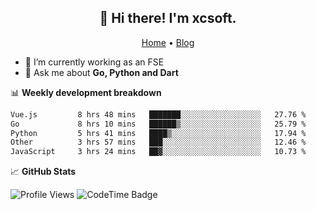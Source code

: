 <h2 align="center">👋 Hi there! I'm xcsoft.</h2>
<p align="center">
  <a href="https://xsot.cn">Home</a> •
  <a href="https://blog.xsot.cn">Blog</a>
</p>

- 🔭 I’m currently working as an FSE
- 💬 Ask me about **Go, Python and Dart**

📊 **Weekly development breakdown**
<!--START_SECTION:waka-->

```txt
Vue.js         8 hrs 48 mins   ███████░░░░░░░░░░░░░░░░░░   27.76 %
Go             8 hrs 10 mins   ██████▒░░░░░░░░░░░░░░░░░░   25.79 %
Python         5 hrs 41 mins   ████▒░░░░░░░░░░░░░░░░░░░░   17.94 %
Other          3 hrs 57 mins   ███░░░░░░░░░░░░░░░░░░░░░░   12.46 %
JavaScript     3 hrs 24 mins   ██▓░░░░░░░░░░░░░░░░░░░░░░   10.73 %
```

<!--END_SECTION:waka-->

📈 **GitHub Stats**

![Profile Views](https://komarev.com/ghpvc/?username=soxft&color=grey&style=for-the-badge)
![CodeTime Badge](https://img.shields.io/endpoint?style=for-the-badge&color=222&url=https%3A%2F%2Fapi.codetime.dev%2Fshield%3Fid%3D24373%26project%3D%26in=604800000)
